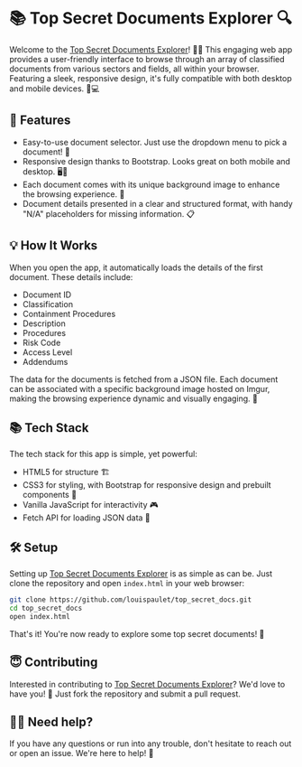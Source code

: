 # 📚 Top Secret Documents Explorer 🔍

Welcome to the [Top Secret Documents Explorer](https://github.com/louispaulet/top_secret_docs.git)! 🕵️‍♀️ This engaging web app provides a user-friendly interface to browse through an array of classified documents from various sectors and fields, all within your browser. Featuring a sleek, responsive design, it's fully compatible with both desktop and mobile devices. 📱💻

## 🚀 Features

- Easy-to-use document selector. Just use the dropdown menu to pick a document! 📄
- Responsive design thanks to Bootstrap. Looks great on both mobile and desktop. 🖥️📱
- Each document comes with its unique background image to enhance the browsing experience. 🎑
- Document details presented in a clear and structured format, with handy "N/A" placeholders for missing information. 📋

## 💡 How It Works

When you open the app, it automatically loads the details of the first document. These details include:

- Document ID
- Classification
- Containment Procedures
- Description
- Procedures
- Risk Code
- Access Level
- Addendums

The data for the documents is fetched from a JSON file. Each document can be associated with a specific background image hosted on Imgur, making the browsing experience dynamic and visually engaging. 🌈

## 📚 Tech Stack

The tech stack for this app is simple, yet powerful:

- HTML5 for structure 🏗️
- CSS3 for styling, with Bootstrap for responsive design and prebuilt components 🎨
- Vanilla JavaScript for interactivity 🎮
- Fetch API for loading JSON data 🔄

## 🛠️ Setup

Setting up [Top Secret Documents Explorer](https://github.com/louispaulet/top_secret_docs.git) is as simple as can be. Just clone the repository and open `index.html` in your web browser:

```bash
git clone https://github.com/louispaulet/top_secret_docs.git
cd top_secret_docs
open index.html
```

That's it! You're now ready to explore some top secret documents! 🚀

## 😇 Contributing

Interested in contributing to [Top Secret Documents Explorer](https://github.com/louispaulet/top_secret_docs.git)? We'd love to have you! 💖 Just fork the repository and submit a pull request.

## 🙋‍♀️ Need help?

If you have any questions or run into any trouble, don't hesitate to reach out or open an issue. We're here to help! 🤝
